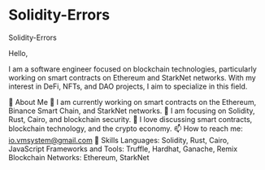 # Solidity-Errors
Solidity-Errors

Hello, 

I am a software engineer focused on blockchain technologies, particularly working on smart contracts on Ethereum and StarkNet networks. With my interest in DeFi, NFTs, and DAO projects, I aim to specialize in this field.

🌟 About Me
🔭 I am currently working on smart contracts on the Ethereum, Binance Smart Chain, and StarkNet networks.
🌱 I am focusing on Solidity, Rust, Cairo, and blockchain security.
💬 I love discussing smart contracts, blockchain technology, and the crypto economy.
📫 How to reach me: io.vmsystem@gmail.com
💼 Skills
Languages: Solidity, Rust, Cairo, JavaScript
Frameworks and Tools: Truffle, Hardhat, Ganache, Remix
Blockchain Networks: Ethereum, StarkNet
